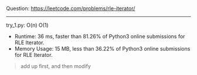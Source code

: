 Question: https://leetcode.com/problems/rle-iterator/

---

try_1.py: O(n) O(1)

* Runtime: 36 ms, faster than 81.26% of Python3 online submissions for RLE Iterator.
* Memory Usage: 15 MB, less than 36.22% of Python3 online submissions for RLE Iterator.

> add up first, and then modify